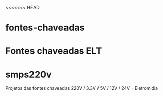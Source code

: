 <<<<<<< HEAD
# fontes-chaveadas
Fontes chaveadas ELT
=======
# smps220v
Projetos das fontes chaveadas 220V / 3.3V / 5V / 12V / 24V - Eletromidia
